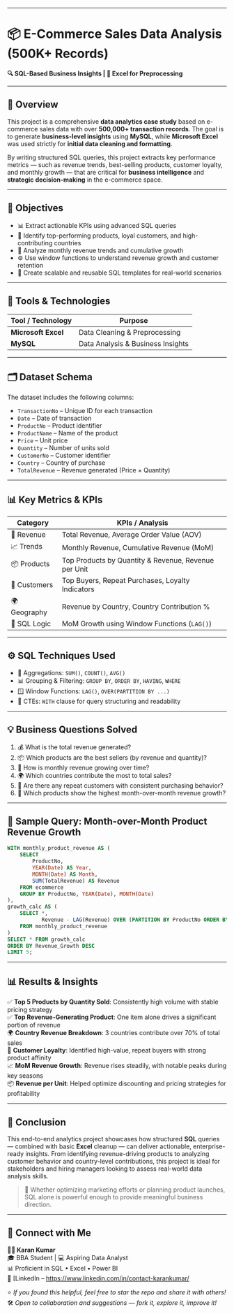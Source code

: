 
---

# 📦 E-Commerce Sales Data Analysis (500K+ Records)  
**🔍 SQL-Based Business Insights | 🧹 Excel for Preprocessing**

---

## 🧠 Overview

This project is a comprehensive **data analytics case study** based on e-commerce sales data with over **500,000+ transaction records**. The goal is to generate **business-level insights** using **MySQL**, while **Microsoft Excel** was used strictly for **initial data cleaning and formatting**.

By writing structured SQL queries, this project extracts key performance metrics — such as revenue trends, best-selling products, customer loyalty, and monthly growth — that are critical for **business intelligence** and **strategic decision-making** in the e-commerce space.

---

## 🎯 Objectives

- 📊 Extract actionable KPIs using advanced SQL queries  
- 🧠 Identify top-performing products, loyal customers, and high-contributing countries  
- 📅 Analyze monthly revenue trends and cumulative growth  
- ⚙️ Use window functions to understand revenue growth and customer retention  
- 🏢 Create scalable and reusable SQL templates for real-world scenarios  

---

## 🧰 Tools & Technologies

| Tool / Technology   | Purpose                           |
|---------------------|-----------------------------------|
| **Microsoft Excel** | Data Cleaning & Preprocessing     |
| **MySQL**           | Data Analysis & Business Insights |

---

## 🗂️ Dataset Schema

The dataset includes the following columns:

- `TransactionNo` – Unique ID for each transaction  
- `Date` – Date of transaction  
- `ProductNo` – Product identifier  
- `ProductName` – Name of the product  
- `Price` – Unit price  
- `Quantity` – Number of units sold  
- `CustomerNo` – Customer identifier  
- `Country` – Country of purchase  
- `TotalRevenue` – Revenue generated (Price × Quantity)

---

## 📊 Key Metrics & KPIs

| Category     | KPIs / Analysis                                           |
|--------------|-----------------------------------------------------------|
| 🧾 Revenue    | Total Revenue, Average Order Value (AOV)                 |
| 📈 Trends     | Monthly Revenue, Cumulative Revenue (MoM)               |
| 📦 Products   | Top Products by Quantity & Revenue, Revenue per Unit    |
| 🧍 Customers  | Top Buyers, Repeat Purchases, Loyalty Indicators         |
| 🌍 Geography  | Revenue by Country, Country Contribution %              |
| 🧮 SQL Logic  | MoM Growth using Window Functions (`LAG()`)             |

---

## ⚙️ SQL Techniques Used

- 🔢 Aggregations: `SUM()`, `COUNT()`, `AVG()`  
- 📊 Grouping & Filtering: `GROUP BY`, `ORDER BY`, `HAVING`, `WHERE`  
- 🪟 Window Functions: `LAG()`, `OVER(PARTITION BY ...)`  
- 📄 CTEs: `WITH` clause for query structuring and readability  

---

## 💡 Business Questions Solved

1. 💰 What is the total revenue generated?  
2. 📦 Which products are the best sellers (by revenue and quantity)?  
3. 📅 How is monthly revenue growing over time?  
4. 🌍 Which countries contribute the most to total sales?  
5. 🔁 Are there any repeat customers with consistent purchasing behavior?  
6. 🚀 Which products show the highest month-over-month revenue growth?

---

## 📌 Sample Query: Month-over-Month Product Revenue Growth

```sql
WITH monthly_product_revenue AS (
    SELECT 
        ProductNo, 
        YEAR(Date) AS Year, 
        MONTH(Date) AS Month, 
        SUM(TotalRevenue) AS Revenue
    FROM ecommerce
    GROUP BY ProductNo, YEAR(Date), MONTH(Date)
),
growth_calc AS (
    SELECT *, 
           Revenue - LAG(Revenue) OVER (PARTITION BY ProductNo ORDER BY Year, Month) AS Revenue_Growth
    FROM monthly_product_revenue
)
SELECT * FROM growth_calc
ORDER BY Revenue_Growth DESC
LIMIT 5;
```

---

## 📊 Results & Insights

✅ **Top 5 Products by Quantity Sold**: Consistently high volume with stable pricing strategy  
✅ **Top Revenue-Generating Product**: One item alone drives a significant portion of revenue  
🌍 **Country Revenue Breakdown**: 3 countries contribute over 70% of total sales  
🔁 **Customer Loyalty**: Identified high-value, repeat buyers with strong product affinity  
📈 **MoM Revenue Growth**: Revenue rises steadily, with notable peaks during key seasons  
📦 **Revenue per Unit**: Helped optimize discounting and pricing strategies for profitability  

---

## 📌 Conclusion

This end-to-end analytics project showcases how structured **SQL** queries — combined with basic **Excel** cleanup — can deliver actionable, enterprise-ready insights. From identifying revenue-driving products to analyzing customer behavior and country-level contributions, this project is ideal for stakeholders and hiring managers looking to assess real-world data analysis skills.

> 🎯 Whether optimizing marketing efforts or planning product launches, SQL alone is powerful enough to provide meaningful business direction.

---

## 🤝 Connect with Me

**👨‍💼 Karan Kumar**  
🎓 BBA Student | 💻 Aspiring Data Analyst  
📊 Proficient in SQL • Excel • Power BI  
🔗 [LinkedIn – https://www.linkedin.com/in/contact-karankumar/ <!-- Replace with your real LinkedIn URL -->


⭐ *If you found this helpful, feel free to star the repo and share it with others!*  
🛠️ *Open to collaboration and suggestions — fork it, explore it, improve it!*
